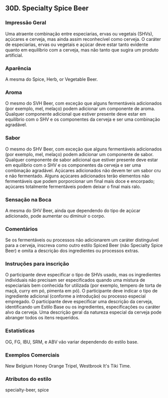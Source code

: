 ## 30D. Specialty Spice Beer

### Impressão Geral

Uma atraente combinação entre especiarias, ervas ou vegetais (SHVs), açúcares e cerveja, mas ainda assim reconhecível como cerveja. O caráter de especiarias, ervas ou vegetais e açúcar deve estar tanto evidente quanto em equilíbrio com a cerveja, mas não tanto que sugira um produto artificial.

### Aparência

A mesma do Spice, Herb, or Vegetable Beer.

### Aroma

O mesmo do SVH Beer, com exceção que alguns fermentáveis adicionados (por exemplo, mel, melaço) podem adicionar um componente de aroma. Qualquer componente adicional que estiver presente deve estar em equilíbrio com o SHV e os componentes da cerveja e ser uma combinação agradável.

### Sabor

O mesmo do SHV Beer, com exceção que alguns fermentáveis adicionados (por exemplo, mel, melaço) podem adicionar um componente de sabor. Qualquer componente de sabor adicional que estiver presente deve estar em equilíbrio com o SHV e os componentes da cerveja e ser uma combinação agradável. Açúcares adicionados não devem ter um sabor cru e não fermentado. Alguns açúcares adicionados terão elementos não fermentáveis que podem porporcionar um final mais doce e encorpado; açúcares totalmente fermentáveis podem deixar o final mais ralo.

### Sensação na Boca

A mesma do SHV Beer, ainda que dependendo do tipo de açúcar adicionado, pode aumentar ou diminuir o corpo.

### Comentários

Se os fermentáveis ou processos não adicionarem um caráter distinguível para a cerveja, inscreva como outro estilo Spiced Beer (não Specialty Spice Beer) e omita a descrição dos ingredientes ou processos extras.

### Instruções para inscrição

O participante deve especificar o tipo de SHVs usado, mas os ingredientes individuais não precisam ser especificados quando uma mistura de especiariais bem conhecida for utilizada (por exemplo, tempero de torta de maçã, curry em pó, pimenta em pó). O participante deve indicar o tipo de ingrediente adicional (conforme a introdução) ou processo especial empregado. O participante deve especificar uma descrição da cerveja, identificando um Estilo Base ou os ingredientes, especificações ou caráter alvo da cerveja. Uma descrição geral da natureza especial da cerveja pode abranger todos os itens requeridos.

### Estatísticas

OG, FG, IBU, SRM, e ABV vão variar dependendo do estilo base.

### Exemplos Comerciais

New Belgium Honey Orange Tripel, Westbrook It's Tiki Time.

### Atributos do estilo

specialty-beer, spice
